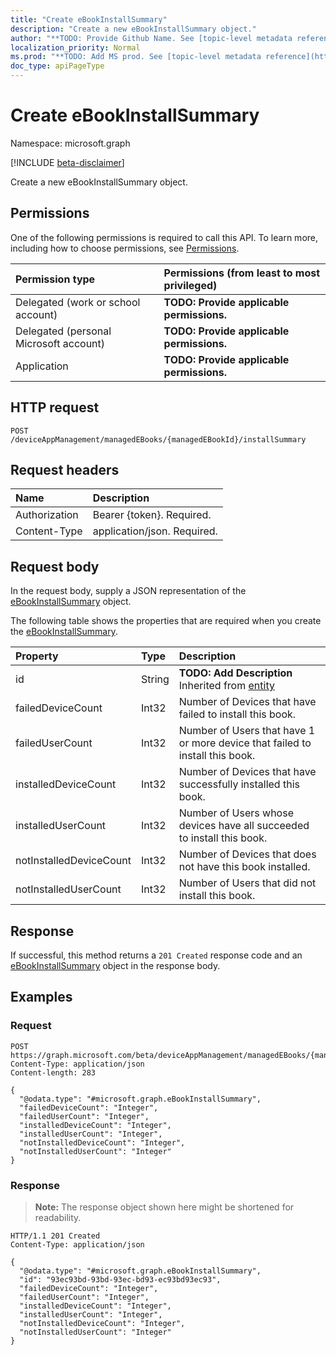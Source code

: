 ```yaml
---
title: "Create eBookInstallSummary"
description: "Create a new eBookInstallSummary object."
author: "**TODO: Provide Github Name. See [topic-level metadata reference](https://msgo.azurewebsites.net/add/document/guidelines/metadata.html#topic-level-metadata)**"
localization_priority: Normal
ms.prod: "**TODO: Add MS prod. See [topic-level metadata reference](https://msgo.azurewebsites.net/add/document/guidelines/metadata.html#topic-level-metadata)**"
doc_type: apiPageType
---
```


# Create eBookInstallSummary
Namespace: microsoft.graph

[!INCLUDE [beta-disclaimer](../../includes/beta-disclaimer.md)]

Create a new eBookInstallSummary object.

## Permissions
One of the following permissions is required to call this API. To learn more, including how to choose permissions, see [Permissions](/graph/permissions-reference).

|Permission type|Permissions (from least to most privileged)|
|:---|:---|
|Delegated (work or school account)|**TODO: Provide applicable permissions.**|
|Delegated (personal Microsoft account)|**TODO: Provide applicable permissions.**|
|Application|**TODO: Provide applicable permissions.**|

## HTTP request

<!-- {
  "blockType": "ignored"
}
-->
``` http
POST /deviceAppManagement/managedEBooks/{managedEBookId}/installSummary
```

## Request headers
|Name|Description|
|:---|:---|
|Authorization|Bearer {token}. Required.|
|Content-Type|application/json. Required.|

## Request body
In the request body, supply a JSON representation of the [eBookInstallSummary](../resources/ebookinstallsummary.md) object.

The following table shows the properties that are required when you create the [eBookInstallSummary](../resources/ebookinstallsummary.md).

|Property|Type|Description|
|:---|:---|:---|
|id|String|**TODO: Add Description** Inherited from [entity](../resources/entity.md)|
|failedDeviceCount|Int32|Number of Devices that have failed to install this book.|
|failedUserCount|Int32|Number of Users that have 1 or more device that failed to install this book.|
|installedDeviceCount|Int32|Number of Devices that have successfully installed this book.|
|installedUserCount|Int32|Number of Users whose devices have all succeeded to install this book.|
|notInstalledDeviceCount|Int32|Number of Devices that does not have this book installed.|
|notInstalledUserCount|Int32|Number of Users that did not install this book.|



## Response

If successful, this method returns a `201 Created` response code and an [eBookInstallSummary](../resources/ebookinstallsummary.md) object in the response body.

## Examples

### Request
<!-- {
  "blockType": "request",
  "name": "create_ebookinstallsummary_from_"
}
-->
``` http
POST https://graph.microsoft.com/beta/deviceAppManagement/managedEBooks/{managedEBookId}/installSummary
Content-Type: application/json
Content-length: 283

{
  "@odata.type": "#microsoft.graph.eBookInstallSummary",
  "failedDeviceCount": "Integer",
  "failedUserCount": "Integer",
  "installedDeviceCount": "Integer",
  "installedUserCount": "Integer",
  "notInstalledDeviceCount": "Integer",
  "notInstalledUserCount": "Integer"
}
```


### Response
>**Note:** The response object shown here might be shortened for readability.
<!-- {
  "blockType": "response",
  "truncated": true,
  "@odata.type": "microsoft.graph.eBookInstallSummary"
}
-->
``` http
HTTP/1.1 201 Created
Content-Type: application/json

{
  "@odata.type": "#microsoft.graph.eBookInstallSummary",
  "id": "93ec93bd-93bd-93ec-bd93-ec93bd93ec93",
  "failedDeviceCount": "Integer",
  "failedUserCount": "Integer",
  "installedDeviceCount": "Integer",
  "installedUserCount": "Integer",
  "notInstalledDeviceCount": "Integer",
  "notInstalledUserCount": "Integer"
}
```

